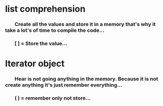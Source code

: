 <h1>list comprehension</h1>
<h3>&nbsp;&nbsp;&nbsp;&nbsp;&nbsp;&nbsp;&nbsp;&nbsp;Create all the values and store it in a memory that's why it take a lot's of time to compile the code...</h2>
<h3>&nbsp;&nbsp;&nbsp;&nbsp;&nbsp;&nbsp;&nbsp;&nbsp;[ ] = Store the value...</h2>


<h1>Iterator object</h1>
<h3>&nbsp;&nbsp;&nbsp;&nbsp;&nbsp;&nbsp;&nbsp;&nbsp;Hear is not going anything in the memory. Because it is not create anything it's just remember everything...</h2>
<h3>&nbsp;&nbsp;&nbsp;&nbsp;&nbsp;&nbsp;&nbsp;&nbsp;( ) = remember only not store...</h2>
